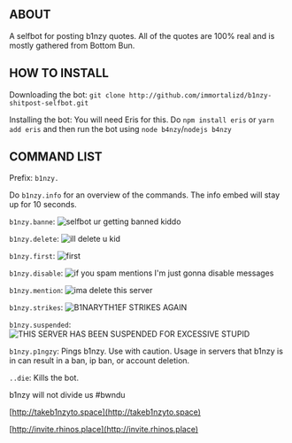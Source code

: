 ## ABOUT

A selfbot for posting b1nzy quotes. All of the quotes are 100% real and is mostly gathered from Bottom Bun.

## HOW TO INSTALL

Downloading the bot: `git clone http://github.com/immortalizd/b1nzy-shitpost-selfbot.git`

Installing the bot: You will need Eris for this. Do `npm install eris` or `yarn add eris` and then run the bot using `node b4nzy`/`nodejs b4nzy`

## COMMAND LIST

Prefix: `b1nzy.`

Do `b1nzy.info` for an overview of the commands. The info embed will stay up for 10 seconds.

`b1nzy.banne`: ![selfbot ur getting banned kiddo](http://i.imgur.com/dumNNPR.png)

`b1nzy.delete`: ![ill delete u kid](https://cdn.discordapp.com/attachments/298778712709529603/300670339694985216/unknown.png)

`b1nzy.first`: ![first](http://i.imgur.com/hPJxWj2.png)

`b1nzy.disable`: ![if you spam mentions I'm just gonna disable messages](http://i.imgur.com/bFmevd6.png)

`b1nzy.mention`: ![ima delete this server](http://i.imgur.com/87zPJaJ.png)

`b1nzy.strikes`: ![B1NARYTH1EF STRIKES AGAIN](http://i.imgur.com/bbJFND9.png)

`b1nzy.suspended`: ![THIS SERVER HAS BEEN SUSPENDED FOR EXCESSIVE STUPID](http://i.imgur.com/x6BRydZ.png)

`b1nzy.p1ngzy`: Pings b1nzy. Use with caution. Usage in servers that b1nzy is in can result in a ban, ip ban, or account deletion.

`..die`: Kills the bot.

b1nzy will not divide us \#bwndu

[http://takeb1nzyto.space](http://takeb1nzyto.space)

[http://invite.rhinos.place](http://invite.rhinos.place)
